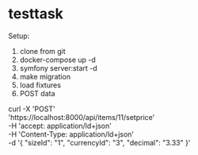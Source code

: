 # testtask

Setup:

1) clone from git
2) docker-compose up -d
3) symfony server:start -d
4) make migration
5) load fixtures
6) POST data 

curl -X 'POST' \
  'https://localhost:8000/api/items/11/setprice' \
  -H 'accept: application/ld+json' \
  -H 'Content-Type: application/ld+json' \
  -d '{
  "sizeId": "1",
  "currencyId": "3",
  "decimal": "3.33"
}'
